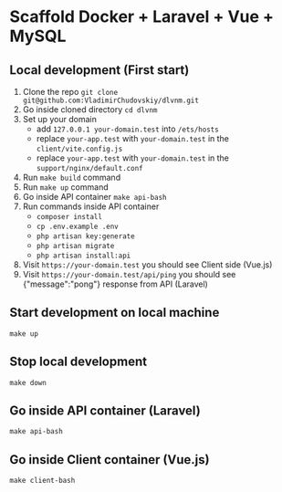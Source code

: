 # Scaffold Docker + Laravel + Vue + MySQL

## Local development (First start)
1. Clone the repo `git clone git@github.com:VladimirChudovskiy/dlvnm.git`
2. Go inside cloned directory `cd dlvnm`
2. Set up your domain
   - add `127.0.0.1 your-domain.test` into `/ets/hosts`
   - replace `your-app.test` with `your-domain.test` in the `client/vite.config.js`
   - replace `your-app.test` with `your-domain.test` in the `support/nginx/default.conf`
3. Run `make build` command
4. Run `make up` command
5. Go inside API container `make api-bash`
6. Run commands inside API container
   - `composer install`
   - `cp .env.example .env`
   - `php artisan key:generate`
   - `php artisan migrate`
   - `php artisan install:api`
4. Visit `https://your-domain.test` you should see Client side (Vue.js)
5. Visit `https://your-domain.test/api/ping` you should see {"message":"pong"} response from API (Laravel)


## Start development on local machine 
`make up`

## Stop local development
`make down`

## Go inside API container (Laravel)
`make api-bash`

## Go inside Client container (Vue.js)
`make client-bash`

